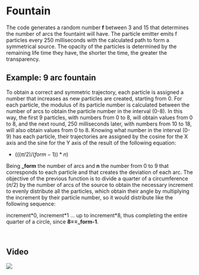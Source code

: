 # Fountain

The code generates a random number **f** between 3 and 15 that determines the number of arcs the fountaint will have.
The particle emitter emits f particles every 250 milliseconds with the calculated path to form a symmetrical source.
The opacity of the particles is determined by the remaining life time they have, the shorter the time, the greater the transparency.

## Example: 9 arc fountain

To obtain a correct and symmetric trajectory, each particle is assigned a number that increases as new particles are created, starting from 0. 
For each particle, the modulus of its particle number is calculated between the number of arcs to obtain the particle number in the interval (0-8). 
In this way, the first 9 particles, with numbers from 0 to 8, will obtain values from 0 to 8, and the next round, 250 milliseconds later, 
with numbers from 10 to 18, will also obtain values from 0 to 8. Knowing what number in the interval (0-9) has each particle, 
their trajectories are assigned by the cosine for the X axis and the sine for the Y axis of the result of the following equation:

- $(((\pi/2)/(form-1))*n)%2B\pi/4$<br>

Being **_form** the number of arcs and **n** the number from 0 to 9 that corresponds to each particle and that creates the deviation of each arc. 
The objective of the previous function is to divide a quarter of a circumference $(\pi/2)$ by the number of arcs of the source to obtain the necessary increment to evenly 
distribute all the particles, which obtain their angle by multiplying the increment by their particle number, so it would distribute like the following sequence:<br>

increment\*0, increment\*1 ... up to increment*8, thus completing the entire quarter of a circle, since **8==_form-1**.

<br>

## Video

[![](https://img.youtube.com/vi/dR8lbEgpZK0/0.jpg)](https://www.youtube.com/watch?v=dR8lbEgpZK0)
